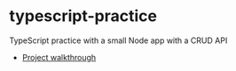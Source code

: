 
# typescript-practice

TypeScript practice with a small Node app with a CRUD API

* [Project walkthrough](https://auth0.com/blog/node-js-and-typescript-tutorial-build-a-crud-api/)
